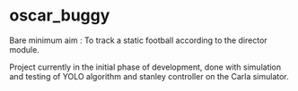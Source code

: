 # oscar_buggy

Bare minimum aim : To track a static football according to the director module.

Project currently in the initial phase of development, done with simulation and testing of YOLO algorithm and stanley controller on the Carla simulator.
